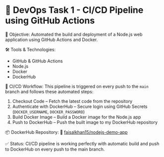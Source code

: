 # 🚀 DevOps Task 1 - CI/CD Pipeline using GitHub Actions

📌 Objective:
Automated the build and deployment of a Node.js web application using GitHub Actions and Docker.

🛠️ Tools & Technologies:
- GitHub & GitHub Actions
- Node.js
- Docker
- DockerHub

🔄 CI/CD Workflow:
This pipeline is triggered on every push to the `main` branch and follows these automated steps:

1. Checkout Code – Fetch the latest code from the repository  
2. Authenticate with DockerHub – Secure login using GitHub Secrets (`DOCKER_USERNAME`, `DOCKER_PASSWORD`)  
3. Build Docker Image – Build a Docker image for the Node.js app  
4. Push to DockerHub – Push the built image to my DockerHub repository


📦 DockerHub Repository:
🔗 [faisalkhan15/nodejs-demo-app](https://hub.docker.com/repository/docker/faisalkhan15/nodejs-demo-app)

✅ Status:
CI/CD pipeline is working perfectly with automatic build and push to DockerHub on every push to the main branch.
